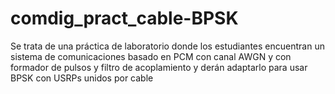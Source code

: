 # comdig_pract_cable-BPSK
Se trata de una práctica de laboratorio donde los estudiantes encuentran un sistema de comunicaciones basado en PCM con canal AWGN y con formador de pulsos y filtro de acoplamiento y derán adaptarlo para usar BPSK con USRPs unidos por cable

